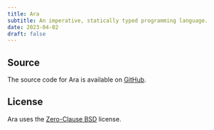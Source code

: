 ```yaml
---
title: Ara
subtitle: An imperative, statically typed programming language.
date: 2023-04-02
draft: false
---
```


## Source

The source code for Ara is available on [GitHub](https://github.com/kkestell/ara).

## License

Ara uses the [Zero-Clause BSD](https://opensource.org/license/0bsd/) license.
